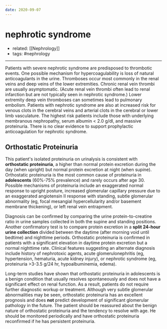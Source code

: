 ```yaml
---
date: 2020-09-07
---
```


# nephrotic syndrome

- related: [[Nephrology]]
- tags: #nephrology
---

<!-- nephrotic syndrome risk for thrombic event why -->

Patients with severe nephrotic syndrome are predisposed to thrombotic  events. One possible mechanism for hypercoagulability is loss of  natural anticoagulants in the urine. Thromboses occur most commonly in  the renal veins and deep veins of the lower extremities. Chronic renal  vein thrombi are usually asymptomatic. (Acute renal vein thrombi often  lead to renal infarction but are not typically seen in nephrotic  syndrome.) Lower extremity deep vein thromboses can sometimes lead to  pulmonary embolism. Patients with nephrotic syndrome are also at  increased risk for venous clots in the cerebral veins and arterial clots in the cerebral or lower limb vasculature. The highest risk patients  include those with underlying membranous nephropathy, serum albumin < 2.0 g/dl, and massive proteinuria. There is no clear evidence to  support prophylactic anticoagulation for nephrotic syndrome.

## Orthostatic Proteinuria

<!-- orthostatic proteinuria is, age group, pathophysiology, diagnosis, treatment -->

This patient's isolated proteinuria on urinalysis is consistent with **orthostatic proteinuria**, a higher than normal protein excretion during the day (when upright) but normal protein excretion at night (when supine). Orthostatic proteinuria is the most common cause of proteinuria in **adolescents** (60%-75% prevalence) and rarely occurs after age 30. Possible mechanisms of proteinuria include an exaggerated normal response to upright posture, increased glomerular capillary pressure due to an exaggerated angiotensin II response with standing, subtle glomerular abnormality (eg, focal mesangial hypercellularity and/or basement membrane thickening), or left renal vein entrapment.

Diagnosis can be confirmed by comparing the urine protein-to-creatine ratio in urine samples collected in both the supine and standing positions. Another confirmatory test is to compare protein excretion in a **split 24-hour urine collection** divided between the daytime (after morning void until bedtime) and nighttime periods. Orthostatic proteinuria is confirmed in patients with a significant elevation in daytime protein excretion but a normal nighttime rate. Clinical features suggesting an alternate diagnosis include history of nephrotoxic agents, acute glomerulonephritis (eg, hypertension, hematuria, acute kidney injury), or nephrotic syndrome (eg, proteinuria >3-3.5 g/24 hr, hypoalbuminemia, edema).

Long-term studies have shown that orthostatic proteinuria in adolescents is a benign condition that usually resolves spontaneously and does not have a significant effect on renal function. As a result, patients do not require further diagnostic workup or treatment. Although very subtle glomerular abnormalities may be seen, orthostatic proteinuria has an excellent prognosis and does **not** predict development of significant glomerular pathology in the future. The patient should be reassured about the benign nature of orthostatic proteinuria and the tendency to resolve with age. He should be monitored periodically and have orthostatic proteinuria reconfirmed if he has persistent proteinuria.
